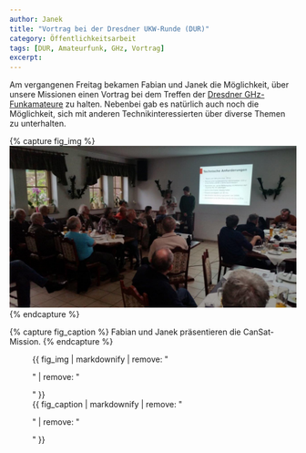 ```yaml
---
author: Janek
title: "Vortrag bei der Dresdner UKW-Runde (DUR)"
category: Öffentlichkeitsarbeit
tags: [DUR, Amateurfunk, GHz, Vortrag]
excerpt:
---
```

Am vergangenen Freitag bekamen Fabian und Janek die Möglichkeit, über unsere Missionen einen Vortrag bei dem Treffen der [Dresdner GHz-Funkamateure](http://dl0tud.tu-dresden.de) zu halten.
Nebenbei gab es natürlich auch noch die Möglichkeit, sich mit anderen Technikinteressierten über diverse Themen zu unterhalten.

{% capture fig_img %}
[![Fabian und Janek präsentieren die CanSat-Mission bei den Dresdner GHz-Funkamateuren](/assets/images/2017-05-03_DUR_20170428_192643.jpg)](/assets/images/2017-05-03_DUR_20170428_192643.jpg)
{% endcapture %}

{% capture fig_caption %}
Fabian und Janek präsentieren die CanSat-Mission.
{% endcapture %}

<figure>
  {{ fig_img | markdownify | remove: "<p>" | remove: "</p>" }}
  <figcaption>{{ fig_caption | markdownify | remove: "<p>" | remove: "</p>" }}</figcaption>
</figure>
